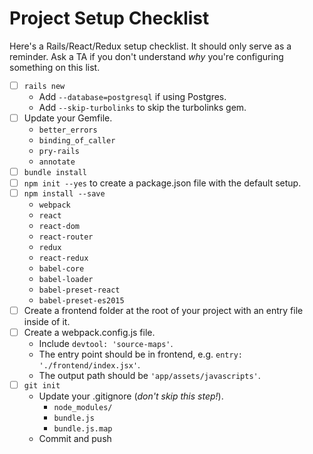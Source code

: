 # Project Setup Checklist
Here's a Rails/React/Redux setup checklist. It should only serve as a reminder.
Ask a TA if you don't understand _why_ you're configuring something on this
list.

* [ ] `rails new`
  * Add `--database=postgresql` if using Postgres.
  * Add `--skip-turbolinks` to skip the turbolinks gem.
* [ ] Update your Gemfile.
  * `better_errors`
  * `binding_of_caller`
  * `pry-rails`
  * `annotate`
* [ ] `bundle install`
* [ ] `npm init --yes` to create a package.json file with the default setup.
* [ ] `npm install --save`
  * `webpack`
  * `react`
  * `react-dom`
  * `react-router`
  * `redux`
  * `react-redux`
  * `babel-core`
  * `babel-loader`
  * `babel-preset-react`
  * `babel-preset-es2015`
* [ ] Create a frontend folder at the root of your project with an entry file inside of it.
* [ ] Create a webpack.config.js file.
  * Include `devtool: 'source-maps'`.
  * The entry point should be in frontend, e.g. `entry: './frontend/index.jsx'`.
  * The output path should be `'app/assets/javascripts'`.
* [ ] `git init`
  * Update your .gitignore (_don't skip this step!_).
    * `node_modules/`
    * `bundle.js`
    * `bundle.js.map`
  * Commit and push
